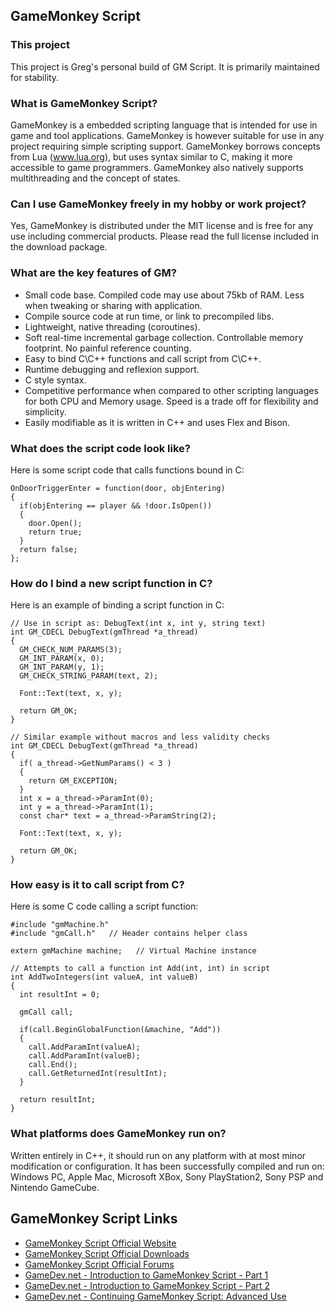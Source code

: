 ## GameMonkey Script

### This project

This project is Greg's personal build of GM Script. It is primarily maintained for stability.

### What is GameMonkey Script?

GameMonkey is a embedded scripting language that is intended for use in game and tool applications. GameMonkey is however suitable for use in any project requiring simple scripting support. GameMonkey borrows concepts from Lua (www.lua.org), but uses syntax similar to C, making it more accessible to game programmers. GameMonkey also natively supports multithreading and the concept of states.

### Can I use GameMonkey freely in my hobby or work project?

Yes, GameMonkey is distributed under the MIT license and is free for any use including commercial products. Please read the full license included in the download package.

### What are the key features of GM?

* Small code base. Compiled code may use about 75kb of RAM. Less when tweaking or sharing with application.
* Compile source code at run time, or link to precompiled libs.
* Lightweight, native threading (coroutines).
* Soft real-time incremental garbage collection. Controllable memory footprint. No painful reference counting.
* Easy to bind C\C++ functions and call script from C\C++.
* Runtime debugging and reflexion support.
* C style syntax.
* Competitive performance when compared to other scripting languages for both CPU and Memory usage. Speed is a trade off for flexibility and simplicity.
* Easily modifiable as it is written in C++ and uses Flex and Bison.

### What does the script code look like?

Here is some script code that calls functions bound in C:

```
OnDoorTriggerEnter = function(door, objEntering)
{
  if(objEntering == player && !door.IsOpen())
  {
    door.Open();
    return true;
  }
  return false;
};
```

### How do I bind a new script function in C?

Here is an example of binding a script function in C:

```
// Use in script as: DebugText(int x, int y, string text)
int GM_CDECL DebugText(gmThread *a_thread)
{
  GM_CHECK_NUM_PARAMS(3);
  GM_INT_PARAM(x, 0);
  GM_INT_PARAM(y, 1);
  GM_CHECK_STRING_PARAM(text, 2);  
  
  Font::Text(text, x, y);
  
  return GM_OK;
}

// Similar example without macros and less validity checks
int GM_CDECL DebugText(gmThread *a_thread)
{
  if( a_thread->GetNumParams() < 3 )
  {
    return GM_EXCEPTION;
  }
  int x = a_thread->ParamInt(0);
  int y = a_thread->ParamInt(1);
  const char* text = a_thread->ParamString(2);
  
  Font::Text(text, x, y);
  
  return GM_OK;
}

```

### How easy is it to call script from C?

Here is some C code calling a script function:

```
#include "gmMachine.h"
#include "gmCall.h"   // Header contains helper class

extern gmMachine machine;   // Virtual Machine instance

// Attempts to call a function int Add(int, int) in script
int AddTwoIntegers(int valueA, int valueB)
{
  int resultInt = 0;

  gmCall call;

  if(call.BeginGlobalFunction(&machine, "Add"))
  {
    call.AddParamInt(valueA);
    call.AddParamInt(valueB);
    call.End();
    call.GetReturnedInt(resultInt);
  }

  return resultInt;
}
```

### What platforms does GameMonkey run on?

Written entirely in C++, it should run on any platform with at most minor modification or configuration. It has been successfully compiled and run on: Windows PC, Apple Mac, Microsoft XBox, Sony PlayStation2, Sony PSP and Nintendo GameCube. 

## GameMonkey Script Links

* [GameMonkey Script Official Website](http://www.gmscript.com)
* [GameMonkey Script Official Downloads](http://www.gmscript.com/gamemonkey/downloads/)
* [GameMonkey Script Official Forums](http://www.gmscript.com/gamemonkey/forum/)
* [GameDev.net - Introduction to GameMonkey Script - Part 1](http://www.gamedev.net/page/resources/_/technical/apis-and-tools/introduction-to-gamemonkey-script-r3297)
* [GameDev.net - Introduction to GameMonkey Script - Part 2](http://www.gamedev.net/page/resources/_/technical/game-programming/introduction-to-gamemonkey-script-part-2-r2296)
* [GameDev.net - Continuing GameMonkey Script: Advanced Use](http://www.gamedev.net/page/resources/_/technical/game-programming/continuing-gamemonkey-script-advanced-use-r2666)
